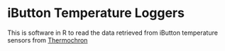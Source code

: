 # iButton Temperature Loggers
This is software in R to read the data retrieved from iButton temperature sensors from [Thermochron](https://www.thermochron.com/)
